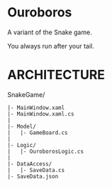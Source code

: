 # Ouroboros
A variant of the Snake game.

You always run after your tail.

# ARCHITECTURE

SnakeGame/

    |- MainWindow.xaml
    |- MainWindow.xaml.cs
    |
    |- Model/
    |   |- GameBoard.cs
    |
    |- Logic/
    |   |- OuroborosLogic.cs
    |
    |- DataAccess/
    |   |- SaveData.cs
    |- SaveData.json
    
